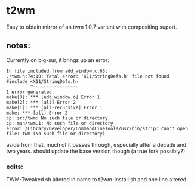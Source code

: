 # t2wm
Easy to obtain mirror of an twm 1.0.7 varient with compositing suport. 

## notes:

Currently on big-sur, it brings up an error:
```
In file included from add_window.c:63:
./twm.h:74:10: fatal error: 'X11/StringDefs.h' file not found
#include <X11/StringDefs.h>
         ^~~~~~~~~~~~~~~~~~
1 error generated.
make[3]: *** [add_window.o] Error 1
make[2]: *** [all] Error 2
make[1]: *** [all-recursive] Error 1
make: *** [all] Error 2
cp: src/twm: No such file or directory
cp: man/twm.1: No such file or directory
error: /Library/Developer/CommandLineTools/usr/bin/strip: can't open file: twm (No such file or directory)
```
aside from that, much of it passes through, especially after a decade and two years. should update the base version though (a true fork possibly?)

### edits: 

TWM-Tweaked.sh altered in name to t2wm-install.sh and one line altered.
